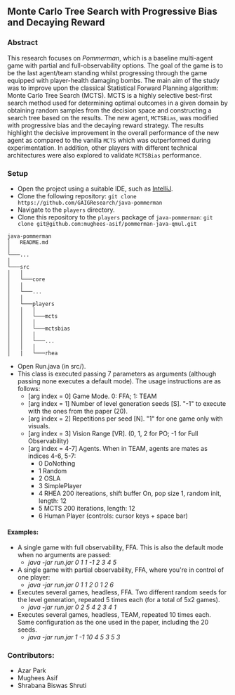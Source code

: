 ## Monte Carlo Tree Search with Progressive Bias and Decaying Reward

### Abstract

This research focuses on _Pommerman_, which is a baseline multi-agent game with partial and full-observability options. The goal of the game is to be the last agent/team standing whilst progressing through the game equipped with player-health damaging bombs. The main aim of the study was to improve upon the classical Statistical Forward Planning algorithm: Monte Carlo Tree Search (MCTS). MCTS is a highly selective best-first search method used for determining optimal outcomes in a given domain by obtaining random samples from the decision space and constructing a search tree based on the results. The new agent, `MCTSBias`, was modified with progressive bias and the decaying reward strategy. The results highlight the decisive improvement in the overall performance of the new agent as compared to the vanilla `MCTS` which was outperformed during experimentation. In addition, other players with different technical architectures were also explored to validate `MCTSBias` performance.

### Setup

* Open the project using a suitable IDE, such as [IntelliJ](https://www.jetbrains.com/idea/).
* Clone the following repository: `git clone https://github.com/GAIGResearch/java-pommerman`
* Navigate to the `players` directory.
* Clone this repository to the `players` package of `java-pommerman`: `git clone git@github.com:mughees-asif/pommerman-java-qmul.git`   
```
java-pommerman
│   README.md  
│   
└───...
│   
└───src
│   │   
│   └───core 
│   │   
│   └───...
│   │                   
│   └───players
│   │   │    
│   │   └───mcts
│   │   │    
│   │   └───mctsbias
│   │   │   
│   │   └───...
│   │   │    
│   |   └───rhea
```

* Open Run.java (in src/). 
* This class is executed passing 7 parameters as arguments (although passing none executes a default mode). The usage instructions are as follows:
	* \[arg index = 0\] Game Mode. 0: FFA; 1: TEAM <br>
	* \[arg index = 1\] Number of level generation seeds \[S\]. "-1" to execute with the ones from the paper (20). <br>
	* \[arg index = 2\] Repetitions per seed \[N\]. "1" for one game only with visuals. <br>
	* \[arg index = 3\] Vision Range \[VR\]. (0, 1, 2 for PO; -1 for Full Observability)<br>
	* \[arg index = 4-7\] Agents. When in TEAM, agents are mates as indices 4-6, 5-7: <br>
		* 0 DoNothing <br>
		* 1 Random <br>
		* 2 OSLA <br>
		* 3 SimplePlayer <br>
		* 4 RHEA 200 itereations, shift buffer On, pop size 1, random init, length: 12 <br>
		* 5 MCTS 200 iterations, length: 12 <br>
		* 6 Human Player (controls: cursor keys + space bar)  <br>

#### Examples: 
 * A single game with full observability, FFA. This is also the default mode when no arguments are passed:
 	* *java -jar run.jar 0 1 1 -1 2 3 4 5*
 * A single game with partial observability, FFA, where you're in control of one player:
 	* *java -jar run.jar 0 1 1 2 0 1 2 6*
 * Executes several games, headless, FFA. Two different random seeds for the level generation, repeated 5 times each (for a total of 5x2 games). 
 	* *java -jar run.jar 0 2 5 4 2 3 4 1* 
 * Executes several games, headless, TEAM, repeated 10 times each. Same configuration as the one used in the paper, including the 20 seeds.
 	* *java -jar run.jar 1 -1 10 4 5 3 5 3* 

### Contributors:

* Azar Park
* Mughees Asif
* Shrabana Biswas Shruti 



